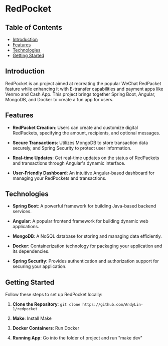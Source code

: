 # RedPocket

## Table of Contents

- [Introduction](#introduction)
- [Features](#features)
- [Technologies](#technologies)
- [Getting Started](#getting-started)

## Introduction

RedPocket is an project aimed at recreating the popular WeChat RedPacket feature while enhancing it with E-transfer capabilities and payment apps like Venmo and Cash App. This project brings together Spring Boot, Angular, MongoDB, and Docker to create a fun app for users.

## Features

- **RedPacket Creation**: Users can create and customize digital RedPackets, specifying the amount, recipients, and optional messages.

- **Secure Transactions**: Utilizes MongoDB to store transaction data securely, and Spring Security to protect user information.

- **Real-time Updates**: Get real-time updates on the status of RedPackets and transactions through Angular's dynamic interface.

- **User-Friendly Dashboard**: An intuitive Angular-based dashboard for managing your RedPockets and transactions.

## Technologies

- **Spring Boot**: A powerful framework for building Java-based backend services.

- **Angular**: A popular frontend framework for building dynamic web applications.

- **MongoDB**: A NoSQL database for storing and managing data efficiently.

- **Docker**: Containerization technology for packaging your application and its dependencies.

- **Spring Security**: Provides authentication and authorization support for securing your application.

## Getting Started

Follow these steps to set up RedPocket locally:

1. **Clone the Repository**: `git clone https://github.com/AndyLin-1/redpocket`

2. **Make**: Install Make

3. **Docker Containers**: Run Docker

4. **Running App**: Go into the folder of project and run "make dev"



